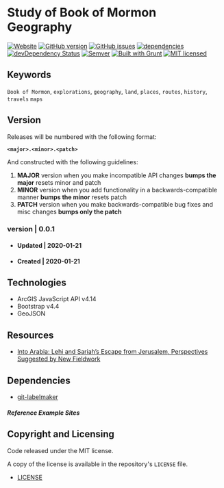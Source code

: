 # Study of Book of Mormon Geography #

[![Website](https://img.shields.io/website-up-down-green-red/http/shields.io.svg?label=my-website)]()
[![GitHub version](https://badge.fury.io/gh/AZMAG%2Fmap-MAGmappingPage.svg)](https://badge.fury.io/gh/AZMAG%2Fmap-MAGmappingPage)
[![GitHub issues](https://img.shields.io/github/issues/AZMAG/map-MAGmappingPage.svg)](https://github.com/AZMAG/map-MAGmappingPage/issues)
[![dependencies](https://david-dm.org/AZMAG/map-MAGmappingPage.png)](https://david-dm.org/AZMAG/map-MAGmappingPage)
[![devDependency Status](https://david-dm.org/AZMAG/map-MAGmappingPage/dev-status.png)](https://david-dm.org/AZMAG/map-MAGmappingPage)
[![Semver](http://img.shields.io/SemVer/2.0.0.png)](http://semver.org/spec/v4.4.7.html)
[![Built with Grunt](http://cdn.gruntjs.com/builtwith.png)](http://gruntjs.com/)
[![MIT licensed](https://img.shields.io/badge/license-MIT-blue.svg)](https://opensource.org/licenses/MIT)


## Keywords

`Book of Mormon`, `explorations`, `geography`, `land`, `places`, `routes`, `history`, `travels` `maps`

## Version

Releases will be numbered with the following format:

**`<major>.<minor>.<patch>`**

And constructed with the following guidelines:

1. **MAJOR** version when you make incompatible API changes **bumps the major** resets minor and patch
2. **MINOR** version when you add functionality in a backwards-compatible manner **bumps the minor** resets patch
3. **PATCH** version when you make backwards-compatible bug fixes and misc changes **bumps only the patch**

### version | 0.0.1 ###

* #### Updated | 2020-01-21 ####

* #### Created | 2020-01-21 ####

## Technologies

* ArcGIS JavaScript API v4.14
* Bootstrap v4.4
* GeoJSON


## Resources
* [Into Arabia: Lehi and Sariah’s Escape from Jerusalem, Perspectives Suggested by New Fieldwork](https://byustudies.byu.edu/content/into-arabia-lehi-and-sariahs-escape-from-jerusalem-perspectives-suggested-new-fieldwork)


## Dependencies

* [git-labelmaker](https://github.com/himynameisdave/git-labelmaker?utm_source=hashnode.com)

#### ***Reference Example Sites***


## Copyright and Licensing

Code released under the MIT license.

A copy of the license is available in the repository's `LICENSE` file.

* [LICENSE](LICENSE)
